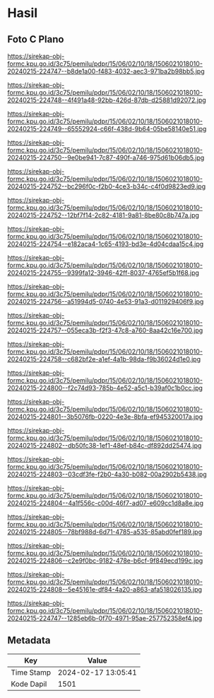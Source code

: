 # Hasil

## Foto C Plano

https://sirekap-obj-formc.kpu.go.id/3c75/pemilu/pdpr/15/06/02/10/18/1506021018010-20240215-224747--b8de1a00-f483-4032-aec3-971ba2b98bb5.jpg

https://sirekap-obj-formc.kpu.go.id/3c75/pemilu/pdpr/15/06/02/10/18/1506021018010-20240215-224748--4f491a48-92bb-426d-87db-d25881d92072.jpg

https://sirekap-obj-formc.kpu.go.id/3c75/pemilu/pdpr/15/06/02/10/18/1506021018010-20240215-224749--65552924-c66f-438d-9b64-05be58140e51.jpg

https://sirekap-obj-formc.kpu.go.id/3c75/pemilu/pdpr/15/06/02/10/18/1506021018010-20240215-224750--9e0be941-7c87-490f-a746-975d61b06db5.jpg

https://sirekap-obj-formc.kpu.go.id/3c75/pemilu/pdpr/15/06/02/10/18/1506021018010-20240215-224752--bc296f0c-f2b0-4ce3-b34c-c4f0d9823ed9.jpg

https://sirekap-obj-formc.kpu.go.id/3c75/pemilu/pdpr/15/06/02/10/18/1506021018010-20240215-224752--12bf7f14-2c82-4181-9a81-8be80c8b747a.jpg

https://sirekap-obj-formc.kpu.go.id/3c75/pemilu/pdpr/15/06/02/10/18/1506021018010-20240215-224754--e182aca4-1c65-4193-bd3e-4d04cdaa15c4.jpg

https://sirekap-obj-formc.kpu.go.id/3c75/pemilu/pdpr/15/06/02/10/18/1506021018010-20240215-224755--9399fa12-3946-42ff-8037-4765ef5b1f68.jpg

https://sirekap-obj-formc.kpu.go.id/3c75/pemilu/pdpr/15/06/02/10/18/1506021018010-20240215-224756--a51994d5-0740-4e53-91a3-d011929406f9.jpg

https://sirekap-obj-formc.kpu.go.id/3c75/pemilu/pdpr/15/06/02/10/18/1506021018010-20240215-224757--055eca3b-f2f3-47c8-a760-8aa42c16e700.jpg

https://sirekap-obj-formc.kpu.go.id/3c75/pemilu/pdpr/15/06/02/10/18/1506021018010-20240215-224758--c682bf2e-a1ef-4a1b-98da-f9b36024d1e0.jpg

https://sirekap-obj-formc.kpu.go.id/3c75/pemilu/pdpr/15/06/02/10/18/1506021018010-20240215-224800--f2c74d93-785b-4e52-a5c1-b39af0c1b0cc.jpg

https://sirekap-obj-formc.kpu.go.id/3c75/pemilu/pdpr/15/06/02/10/18/1506021018010-20240215-224801--3b5076fb-0220-4e3e-8bfa-ef945320017a.jpg

https://sirekap-obj-formc.kpu.go.id/3c75/pemilu/pdpr/15/06/02/10/18/1506021018010-20240215-224802--db50fc38-1ef1-48ef-b84c-df892dd25474.jpg

https://sirekap-obj-formc.kpu.go.id/3c75/pemilu/pdpr/15/06/02/10/18/1506021018010-20240215-224803--03cdf3fe-f2b0-4a30-b082-00a2902b5438.jpg

https://sirekap-obj-formc.kpu.go.id/3c75/pemilu/pdpr/15/06/02/10/18/1506021018010-20240215-224804--4a1f556c-c00d-46f7-ad07-e609cc1d8a8e.jpg

https://sirekap-obj-formc.kpu.go.id/3c75/pemilu/pdpr/15/06/02/10/18/1506021018010-20240215-224805--78bf988d-6d71-4785-a535-85abd0fef189.jpg

https://sirekap-obj-formc.kpu.go.id/3c75/pemilu/pdpr/15/06/02/10/18/1506021018010-20240215-224806--c2e9f0bc-9182-478e-b6cf-9f849ecd199c.jpg

https://sirekap-obj-formc.kpu.go.id/3c75/pemilu/pdpr/15/06/02/10/18/1506021018010-20240215-224808--5e45161e-df84-4a20-a863-afa518026135.jpg

https://sirekap-obj-formc.kpu.go.id/3c75/pemilu/pdpr/15/06/02/10/18/1506021018010-20240215-224747--1285eb6b-0f70-4971-95ae-257752358ef4.jpg


## Metadata

| Key        | Value               |
| ---------- | ------------------- |
| Time Stamp | 2024-02-17 13:05:41 |
| Kode Dapil | 1501                |



